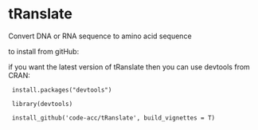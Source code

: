 # tRanslate
Convert DNA or RNA sequence to amino acid sequence

to install from gitHub:

if you want the latest version of tRanslate then you can use devtools from CRAN:

<code> install.packages("devtools") </code>

<code> library(devtools) </code>

<code> install_github('code-acc/tRanslate', build_vignettes = T) </code>

